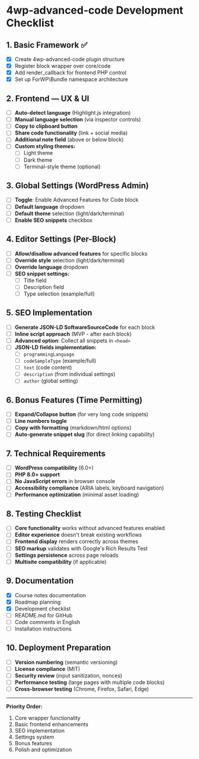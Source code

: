 # 4wp-advanced-code Development Checklist

## 1. Basic Framework ✅

- [x] Create 4wp-advanced-code plugin structure
- [x] Register block wrapper over core/code
- [x] Add render_callback for frontend PHP control
- [x] Set up ForWP\Bundle namespace architecture

## 2. Frontend — UX & UI

- [ ] **Auto-detect language** (Highlight.js integration)
- [ ] **Manual language selection** (via inspector controls)
- [ ] **Copy to clipboard button**
- [ ] **Share code functionality** (link + social media)
- [ ] **Additional note field** (above or below block)
- [ ] **Custom styling themes:**
  - [ ] Light theme
  - [ ] Dark theme  
  - [ ] Terminal-style theme (optional)

## 3. Global Settings (WordPress Admin)

- [ ] **Toggle**: Enable Advanced Features for Code block
- [ ] **Default language** dropdown
- [ ] **Default theme** selection (light/dark/terminal)
- [ ] **Enable SEO snippets** checkbox

## 4. Editor Settings (Per-Block)

- [ ] **Allow/disallow advanced features** for specific blocks
- [ ] **Override style** selection (light/dark/terminal)
- [ ] **Override language** dropdown
- [ ] **SEO snippet settings:**
  - [ ] Title field
  - [ ] Description field
  - [ ] Type selection (example/full)

## 5. SEO Implementation

- [ ] **Generate JSON-LD SoftwareSourceCode** for each block
- [ ] **Inline script approach** (MVP - after each block)
- [ ] **Advanced option**: Collect all snippets in `<head>`
- [ ] **JSON-LD fields implementation:**
  - [ ] `programmingLanguage`
  - [ ] `codeSampleType` (example/full)
  - [ ] `text` (code content)
  - [ ] `description` (from individual settings)
  - [ ] `author` (global setting)

## 6. Bonus Features (Time Permitting)

- [ ] **Expand/Collapse button** (for very long code snippets)
- [ ] **Line numbers toggle**
- [ ] **Copy with formatting** (markdown/html options)
- [ ] **Auto-generate snippet slug** (for direct linking capability)

## 7. Technical Requirements

- [ ] **WordPress compatibility** (6.0+)
- [ ] **PHP 8.0+ support**
- [ ] **No JavaScript errors** in browser console
- [ ] **Accessibility compliance** (ARIA labels, keyboard navigation)
- [ ] **Performance optimization** (minimal asset loading)

## 8. Testing Checklist

- [ ] **Core functionality** works without advanced features enabled
- [ ] **Editor experience** doesn't break existing workflows  
- [ ] **Frontend display** renders correctly across themes
- [ ] **SEO markup** validates with Google's Rich Results Test
- [ ] **Settings persistence** across page reloads
- [ ] **Multisite compatibility** (if applicable)

## 9. Documentation

- [x] Course notes documentation
- [x] Roadmap planning
- [x] Development checklist
- [ ] README.md for GitHub
- [ ] Code comments in English
- [ ] Installation instructions

## 10. Deployment Preparation

- [ ] **Version numbering** (semantic versioning)
- [ ] **License compliance** (MIT)
- [ ] **Security review** (input sanitization, nonces)
- [ ] **Performance testing** (large pages with multiple code blocks)
- [ ] **Cross-browser testing** (Chrome, Firefox, Safari, Edge)

---

**Priority Order:**
1. Core wrapper functionality
2. Basic frontend enhancements
3. SEO implementation
4. Settings system
5. Bonus features
6. Polish and optimization
